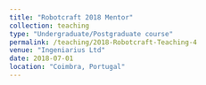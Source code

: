 ```yaml
---
title: "Robotcraft 2018 Mentor"
collection: teaching
type: "Undergraduate/Postgraduate course"
permalink: /teaching/2018-Robotcraft-Teaching-4
venue: "Ingeniarius Ltd"
date: 2018-07-01
location: "Coimbra, Portugal"
---
```

